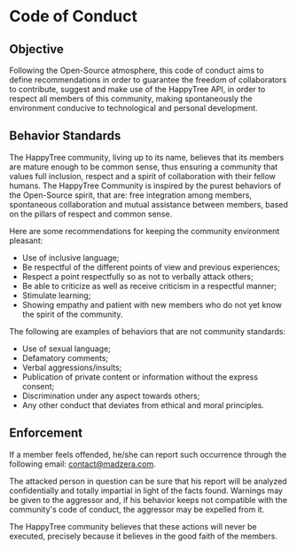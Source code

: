 # Code of Conduct

## Objective

Following the Open-Source atmosphere, this code of conduct aims to
define recommendations in order to guarantee the freedom of
collaborators to contribute, suggest and make use of the HappyTree
API, in order to respect all members of this community, making
spontaneously the environment conducive to technological and personal
development.

## Behavior Standards

The HappyTree community, living up to its name, believes that its
members are mature enough to be common sense, thus ensuring a
community that values full inclusion, respect and a spirit of
collaboration with their fellow humans. The HappyTree Community is
inspired by the purest behaviors of the Open-Source spirit, that are:
free integration among members, spontaneous collaboration and mutual
assistance between members, based on the pillars of respect and
common sense.

Here are some recommendations for keeping the community environment
pleasant:

* Use of inclusive language;
* Be respectful of the different points of view and previous
 experiences;
* Respect a point respectfully so as not to verbally attack others;
* Be able to criticize as well as receive criticism in a respectful
 manner;
* Stimulate learning;
* Showing empathy and patient with new members who do not yet know
 the spirit of the community.
 
The following are examples of behaviors that are not community
standards:

* Use of sexual language;
* Defamatory comments;
* Verbal aggressions/insults;
* Publication of private content or information without the express
 consent;
* Discrimination under any aspect towards others;
* Any other conduct that deviates from ethical and moral principles.

## Enforcement

If a member feels offended, he/she can report such occurrence through
the following email: contact@madzera.com.

The attacked person in question can be sure that his report will be
analyzed confidentially and totally impartial in light of the facts
found.
Warnings may be given to the aggressor and, if his behavior keeps not
compatible with the community's code of conduct, the aggressor may be
expelled from it.

The HappyTree community believes that these actions will never be
executed, precisely because it believes in the good faith of the
members.